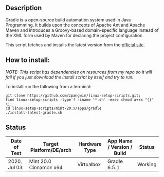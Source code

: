 

## Description

Gradle is a open-source build automation system used in Java Programming. It builds upon the concepts of Apache Ant and Apache Maven and introduces a Groovy-based domain-specific language instead of the XML form used by Maven for declaring the project configuration.

This script fetches and installs the latest version from the [official site](https://gradle.org/).

## How to install:

*NOTE: This script has dependencies on resources from my repo so it will fail if you just download the install script by itself and try to run.*

To install run the following from a terminal:

```
git clone https://github.com/zpangwin/linux-setup-scripts.git;
find linux-setup-scripts -type f -iname '*.sh' -exec chmod a+rx "{}" \;;
cd linux-setup-scripts/mint-20.x/apps/gradle
./install-latest-gradle.sh
```

## Status

| Date of Test  | Target Platform/DE/arch | Hardware Type  | App Name / Version / Build                | Status  |
| ------------- | ------------------------| -------------- | ----------------------------------------- | ------- |
| 2020, Jul 03  | Mint 20.0 Cinnamon x64  | Virtualbox     | Gradle 6.5.1 | Working |
